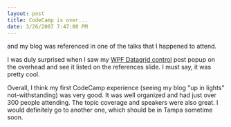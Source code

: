 ```yaml
---
layout: post
title: CodeCamp is over...
date: 3/26/2007 7:47:00 PM
---
```


and my blog was referenced in one of the talks that I happened to attend.

I was duly surprised when I saw my [WPF Datagrid control](http://geekswithblogs.net/sdorman/archive/2007/02/06/105621.aspx) post popup on the overhead and see it listed on the references slide. I must say, it was pretty cool.

Overall, I think my first CodeCamp experience (seeing my blog "up in lights" not-withstanding) was very good. It was well organized and had just over 300 people attending. The topic coverage and speakers were also great. I would definitely go to another one, which should be in Tampa sometime soon.
